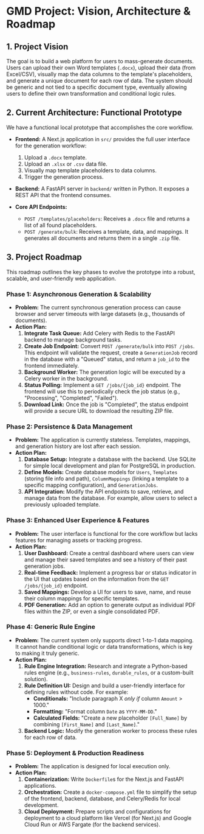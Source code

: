 # GMD Project: Vision, Architecture & Roadmap

## 1. Project Vision

The goal is to build a web platform for users to mass-generate documents. Users can upload their own Word templates (`.docx`), upload their data (from Excel/CSV), visually map the data columns to the template's placeholders, and generate a unique document for each row of data. The system should be generic and not tied to a specific document type, eventually allowing users to define their own transformation and conditional logic rules.

## 2. Current Architecture: Functional Prototype

We have a functional local prototype that accomplishes the core workflow.

-   **Frontend:** A Next.js application in `src/` provides the full user interface for the generation workflow:
    1.  Upload a `.docx` template.
    2.  Upload an `.xlsx` or `.csv` data file.
    3.  Visually map template placeholders to data columns.
    4.  Trigger the generation process.

-   **Backend:** A FastAPI server in `backend/` written in Python. It exposes a REST API that the frontend consumes.

-   **Core API Endpoints:**
    -   `POST /templates/placeholders`: Receives a `.docx` file and returns a list of all found placeholders.
    -   `POST /generate/bulk`: Receives a template, data, and mappings. It generates all documents and returns them in a single `.zip` file.

## 3. Project Roadmap

This roadmap outlines the key phases to evolve the prototype into a robust, scalable, and user-friendly web application.

### Phase 1: Asynchronous Generation & Scalability

-   **Problem:** The current synchronous generation process can cause browser and server timeouts with large datasets (e.g., thousands of documents).
-   **Action Plan:**
    1.  **Integrate Task Queue:** Add Celery with Redis to the FastAPI backend to manage background tasks.
    2.  **Create Job Endpoint:** Convert `POST /generate/bulk` into `POST /jobs`. This endpoint will validate the request, create a `GenerationJob` record in the database with a "Queued" status, and return a `job_id` to the frontend immediately.
    3.  **Background Worker:** The generation logic will be executed by a Celery worker in the background.
    4.  **Status Polling:** Implement a `GET /jobs/{job_id}` endpoint. The frontend will use this to periodically check the job status (e.g., "Processing", "Completed", "Failed").
    5.  **Download Link:** Once the job is "Completed", the status endpoint will provide a secure URL to download the resulting ZIP file.

### Phase 2: Persistence & Data Management

-   **Problem:** The application is currently stateless. Templates, mappings, and generation history are lost after each session.
-   **Action Plan:**
    1.  **Database Setup:** Integrate a database with the backend. Use SQLite for simple local development and plan for PostgreSQL in production.
    2.  **Define Models:** Create database models for `Users`, `Templates` (storing file info and path), `ColumnMappings` (linking a template to a specific mapping configuration), and `GenerationJobs`.
    3.  **API Integration:** Modify the API endpoints to save, retrieve, and manage data from the database. For example, allow users to select a previously uploaded template.

### Phase 3: Enhanced User Experience & Features

-   **Problem:** The user interface is functional for the core workflow but lacks features for managing assets or tracking progress.
-   **Action Plan:**
    1.  **User Dashboard:** Create a central dashboard where users can view and manage their saved templates and see a history of their past generation jobs.
    2.  **Real-time Feedback:** Implement a progress bar or status indicator in the UI that updates based on the information from the `GET /jobs/{job_id}` endpoint.
    3.  **Saved Mappings:** Develop a UI for users to save, name, and reuse their column mappings for specific templates.
    4.  **PDF Generation:** Add an option to generate output as individual PDF files within the ZIP, or even a single consolidated PDF.

### Phase 4: Generic Rule Engine

-   **Problem:** The current system only supports direct 1-to-1 data mapping. It cannot handle conditional logic or data transformations, which is key to making it truly generic.
-   **Action Plan:**
    1.  **Rule Engine Integration:** Research and integrate a Python-based rules engine (e.g., `business-rules`, `durable_rules`, or a custom-built solution).
    2.  **Rule Definition UI:** Design and build a user-friendly interface for defining rules without code. For example:
        -   **Conditionals:** "Include paragraph X *only if* column `Amount` > 1000."
        -   **Formatting:** "Format column `Date` as `YYYY-MM-DD`."
        -   **Calculated Fields:** "Create a new placeholder `[Full_Name]` by combining `[First_Name]` and `[Last_Name]`."
    3.  **Backend Logic:** Modify the generation worker to process these rules for each row of data.

### Phase 5: Deployment & Production Readiness

-   **Problem:** The application is designed for local execution only.
-   **Action Plan:**
    1.  **Containerization:** Write `Dockerfile`s for the Next.js and FastAPI applications.
    2.  **Orchestration:** Create a `docker-compose.yml` file to simplify the setup of the frontend, backend, database, and Celery/Redis for local development.
    3.  **Cloud Deployment:** Prepare scripts and configurations for deployment to a cloud platform like Vercel (for Next.js) and Google Cloud Run or AWS Fargate (for the backend services).